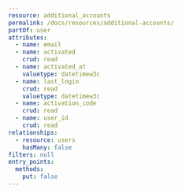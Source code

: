 ```yaml
---
resource: additional_accounts
permalink: /docs/resources/additional-accounts/
partOf: user
attributes:
  - name: email
  - name: activated
    crud: read
  - name: activated_at
    valuetype: datetimew3c
  - name: last_login
    crud: read
    valuetype: datetimew3c
  - name: activation_code
    crud: read
  - name: user_id
    crud: read
relationships:
  - resource: users
    hasMany: false
filters: null
entry_points:
  methods:
    put: false
---
```

